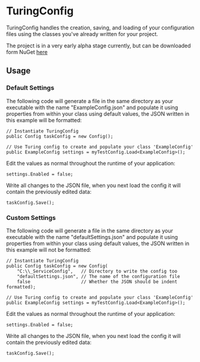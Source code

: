 
# TuringConfig
TuringConfig handles the creation, saving, and loading of your configuration files using the classes you've already written for your project.

The project is in a very early alpha stage currently, but can be downloaded form NuGet [here](https://www.nuget.org/packages/TuringConfig/1.0.2)

## Usage
### Default Settings
The following code will generate a file in the same directory as your executable with the name "ExampleConfig.json" and populate it using properties from within your class using default values, the JSON written in this example will be formatted:

    // Instantiate TuringConfig
    public Config taskConfig = new Config();
    
    // Use Turing config to create and populate your class 'ExampleConfig'
    public ExampleConfig settings = myTestConfig.Load<ExampleConfig>();

Edit the values as normal throughout the runtime of your application:

    settings.Enabled = false;

Write all changes to the JSON file, when you next load the config it will contain the previously edited data:

    taskConfig.Save();

### Custom Settings

The following code will generate a file in the same directory as your executable with the name "defaultSettings.json" and populate it using properties from within your class using default values, the JSON written in this example will not be formatted:

    // Instantiate TuringConfig
    public Config taskConfig = new Config(
        "C:\\_ServiceConfig",   // Directory to write the config too
        "defaultSettings.json", // The name of the configuration file
        false                   // Whether the JSON should be indent formatted);
    
    // Use Turing config to create and populate your class 'ExampleConfig'
    public ExampleConfig settings = myTestConfig.Load<ExampleConfig>();

Edit the values as normal throughout the runtime of your application:

    settings.Enabled = false;

Write all changes to the JSON file, when you next load the config it will contain the previously edited data:

    taskConfig.Save();


